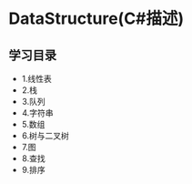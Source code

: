 # DataStructure(C#描述)  

## 学习目录

+ 1.线性表
+ 2.栈
+ 3.队列
+ 4.字符串
+ 5.数组
+ 6.树与二叉树
+ 7.图
+ 8.查找
+ 9.排序
